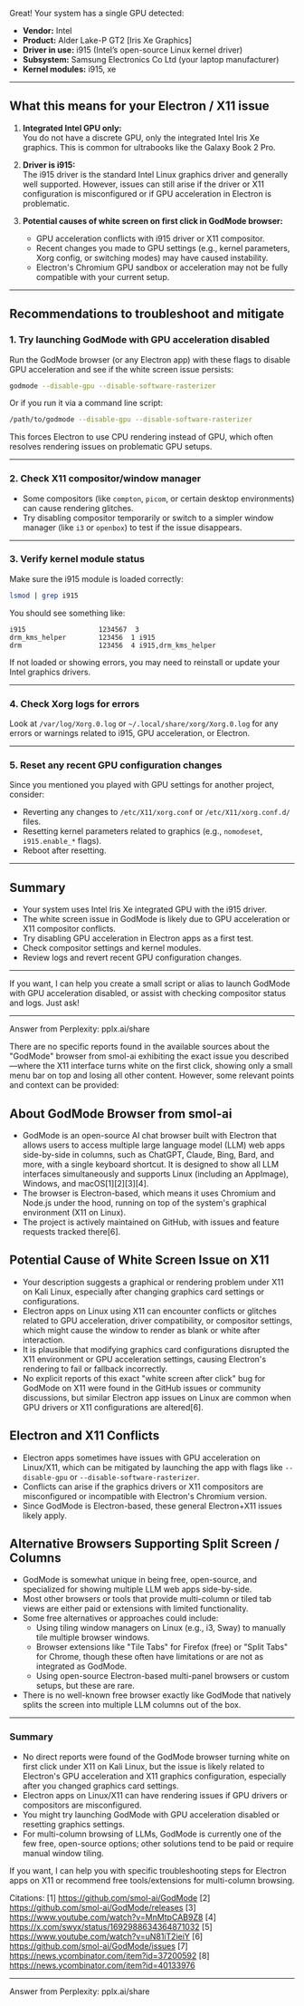 Great! Your system has a single GPU detected:

- **Vendor:** Intel  
- **Product:** Alder Lake-P GT2 [Iris Xe Graphics]  
- **Driver in use:** i915 (Intel’s open-source Linux kernel driver)  
- **Subsystem:** Samsung Electronics Co Ltd (your laptop manufacturer)  
- **Kernel modules:** i915, xe  

---

## What this means for your Electron / X11 issue

1. **Integrated Intel GPU only:**  
   You do not have a discrete GPU, only the integrated Intel Iris Xe graphics. This is common for ultrabooks like the Galaxy Book 2 Pro.

2. **Driver is i915:**  
   The i915 driver is the standard Intel Linux graphics driver and generally well supported. However, issues can still arise if the driver or X11 configuration is misconfigured or if GPU acceleration in Electron is problematic.

3. **Potential causes of white screen on first click in GodMode browser:**  
   - GPU acceleration conflicts with i915 driver or X11 compositor.  
   - Recent changes you made to GPU settings (e.g., kernel parameters, Xorg config, or switching modes) may have caused instability.  
   - Electron's Chromium GPU sandbox or acceleration may not be fully compatible with your current setup.

---

## Recommendations to troubleshoot and mitigate

### 1. Try launching GodMode with GPU acceleration disabled

Run the GodMode browser (or any Electron app) with these flags to disable GPU acceleration and see if the white screen issue persists:

```bash
godmode --disable-gpu --disable-software-rasterizer
```

Or if you run it via a command line script:

```bash
/path/to/godmode --disable-gpu --disable-software-rasterizer
```

This forces Electron to use CPU rendering instead of GPU, which often resolves rendering issues on problematic GPU setups.

---

### 2. Check X11 compositor/window manager

- Some compositors (like `compton`, `picom`, or certain desktop environments) can cause rendering glitches.
- Try disabling compositor temporarily or switch to a simpler window manager (like `i3` or `openbox`) to test if the issue disappears.

---

### 3. Verify kernel module status

Make sure the i915 module is loaded correctly:

```bash
lsmod | grep i915
```

You should see something like:

```
i915                  1234567  3
drm_kms_helper        123456  1 i915
drm                   123456  4 i915,drm_kms_helper
```

If not loaded or showing errors, you may need to reinstall or update your Intel graphics drivers.

---

### 4. Check Xorg logs for errors

Look at `/var/log/Xorg.0.log` or `~/.local/share/xorg/Xorg.0.log` for any errors or warnings related to i915, GPU acceleration, or Electron.

---

### 5. Reset any recent GPU configuration changes

Since you mentioned you played with GPU settings for another project, consider:

- Reverting any changes to `/etc/X11/xorg.conf` or `/etc/X11/xorg.conf.d/` files.
- Resetting kernel parameters related to graphics (e.g., `nomodeset`, `i915.enable_*` flags).
- Reboot after resetting.

---

## Summary

- Your system uses Intel Iris Xe integrated GPU with the i915 driver.
- The white screen issue in GodMode is likely due to GPU acceleration or X11 compositor conflicts.
- Try disabling GPU acceleration in Electron apps as a first test.
- Check compositor settings and kernel modules.
- Review logs and revert recent GPU configuration changes.

---

If you want, I can help you create a small script or alias to launch GodMode with GPU acceleration disabled, or assist with checking compositor status and logs. Just ask!

---
Answer from Perplexity: pplx.ai/share





There are no specific reports found in the available sources about the "GodMode" browser from smol-ai exhibiting the exact issue you described—where the X11 interface turns white on the first click, showing only a small menu bar on top and losing all other content. However, some relevant points and context can be provided:

## About GodMode Browser from smol-ai
- GodMode is an open-source AI chat browser built with Electron that allows users to access multiple large language model (LLM) web apps side-by-side in columns, such as ChatGPT, Claude, Bing, Bard, and more, with a single keyboard shortcut. It is designed to show all LLM interfaces simultaneously and supports Linux (including an AppImage), Windows, and macOS[1][2][3][4].
- The browser is Electron-based, which means it uses Chromium and Node.js under the hood, running on top of the system's graphical environment (X11 on Linux).
- The project is actively maintained on GitHub, with issues and feature requests tracked there[6].

## Potential Cause of White Screen Issue on X11
- Your description suggests a graphical or rendering problem under X11 on Kali Linux, especially after changing graphics card settings or configurations.
- Electron apps on Linux using X11 can encounter conflicts or glitches related to GPU acceleration, driver compatibility, or compositor settings, which might cause the window to render as blank or white after interaction.
- It is plausible that modifying graphics card configurations disrupted the X11 environment or GPU acceleration settings, causing Electron's rendering to fail or fallback incorrectly.
- No explicit reports of this exact "white screen after click" bug for GodMode on X11 were found in the GitHub issues or community discussions, but similar Electron app issues on Linux are common when GPU drivers or X11 configurations are altered[6].

## Electron and X11 Conflicts
- Electron apps sometimes have issues with GPU acceleration on Linux/X11, which can be mitigated by launching the app with flags like `--disable-gpu` or `--disable-software-rasterizer`.
- Conflicts can arise if the graphics drivers or X11 compositors are misconfigured or incompatible with Electron's Chromium version.
- Since GodMode is Electron-based, these general Electron+X11 issues likely apply.

## Alternative Browsers Supporting Split Screen / Columns
- GodMode is somewhat unique in being free, open-source, and specialized for showing multiple LLM web apps side-by-side.
- Most other browsers or tools that provide multi-column or tiled tab views are either paid or extensions with limited functionality.
- Some free alternatives or approaches could include:
  - Using tiling window managers on Linux (e.g., i3, Sway) to manually tile multiple browser windows.
  - Browser extensions like "Tile Tabs" for Firefox (free) or "Split Tabs" for Chrome, though these often have limitations or are not as integrated as GodMode.
  - Using open-source Electron-based multi-panel browsers or custom setups, but these are rare.
- There is no well-known free browser exactly like GodMode that natively splits the screen into multiple LLM columns out of the box.

---

### Summary

- No direct reports were found of the GodMode browser turning white on first click under X11 on Kali Linux, but the issue is likely related to Electron's GPU acceleration and X11 graphics configuration, especially after you changed graphics card settings.
- Electron apps on Linux/X11 can have rendering issues if GPU drivers or compositors are misconfigured.
- You might try launching GodMode with GPU acceleration disabled or resetting graphics settings.
- For multi-column browsing of LLMs, GodMode is currently one of the few free, open-source options; other solutions tend to be paid or require manual window tiling.

If you want, I can help you with specific troubleshooting steps for Electron apps on X11 or recommend free tools/extensions for multi-column browsing.

Citations:
[1] https://github.com/smol-ai/GodMode
[2] https://github.com/smol-ai/GodMode/releases
[3] https://www.youtube.com/watch?v=MnMtpCAB9Z8
[4] https://x.com/swyx/status/1692988634364871032
[5] https://www.youtube.com/watch?v=uN81iT2ieiY
[6] https://github.com/smol-ai/GodMode/issues
[7] https://news.ycombinator.com/item?id=37200592
[8] https://news.ycombinator.com/item?id=40133976

---
Answer from Perplexity: pplx.ai/share
